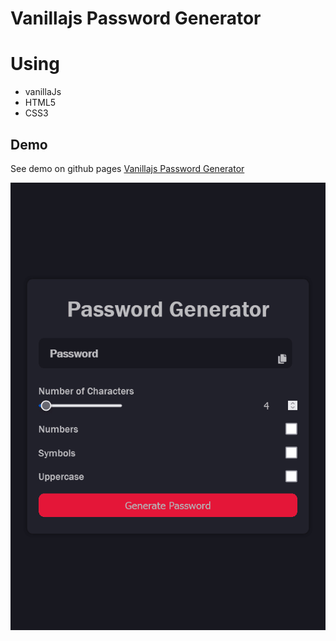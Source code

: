 # Vanillajs Password Generator 

# Using
- vanillaJs
- HTML5
- CSS3

## Demo
See demo on github pages
[Vanillajs Password Generator ](https://kamalheydari.github.io/vanillajs-password-generator/)

![demo screenshot](demo.png)
